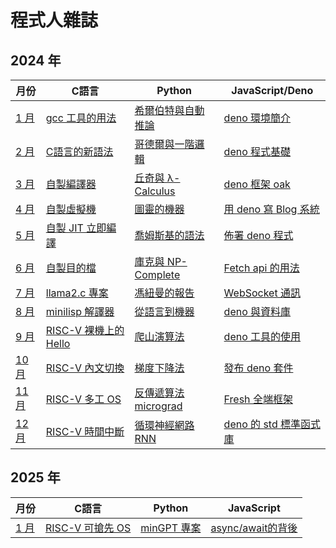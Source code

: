 # 程式人雜誌

## 2024 年

月份                 | C語言 | Python | JavaScript/Deno
---------------------------|------|--------|--------------------------------------
[1 月](2024/01/)   | [gcc 工具的用法](2024/01/c/README.md) | [希爾伯特與自動推論](2024/01/python/README.md) | [deno 環境簡介](2024/01/javascript/README.md)
[2 月](2024/02/)   | [C語言的新語法](2024/02/c/README.md) | [哥德爾與一階邏輯](2024/02/python/README.md) | [deno 程式基礎](2024/02/javascript/README.md)
[3 月](2024/03/)   | [自製編譯器](2024/03/c/README.md) | [丘奇與 λ-Calculus](2024/03/python/README.md) | [deno 框架 oak](2024/03/javascript/README.md)
[4 月](2024/04/)   | [自製虛擬機](2024/04/c/README.md) | [圖靈的機器](2024/04/python/README.md) | [用 deno 寫 Blog 系統](2024/04/javascript/README.md)
[5 月](2024/05/)   | [自製 JIT 立即編譯](2024/05/c/README.md) | [喬姆斯基的語法](2024/05/python/README.md) | [佈署 deno 程式](2024/05/javascript/README.md)
[6 月](2024/06/)   | [自製目的檔](2024/06/c/README.md) | [庫克與 NP-Complete](2024/06/python/README.md) | [Fetch api 的用法](2024/06/javascript/README.md)
[7 月](2024/07/)   | [llama2.c 專案](2024/07/c/README.md) | [馮紐曼的報告](2024/07/python/README.md) | [WebSocket 通訊](2024/07/javascript/README.md)
[8 月](2024/08/)   | [minilisp 解譯器](2024/08/c/README.md) | [從語言到機器](2024/08/python/README.md) | [deno 與資料庫](2024/08/javascript/README.md)
[9 月](2024/09/)   | [RISC-V 裸機上的 Hello](2024/09/c/README.md) | [爬山演算法](2024/09/python/README.md) | [deno 工具的使用](2024/09/javascript/README.md)
[10 月](2024/10/)   | [RISC-V 內文切換](2024/10/c/README.md) | [梯度下降法](2024/10/python/README.md) | [發布 deno 套件](2024/10/javascript/README.md)
[11 月](2024/11/)   | [RISC-V 多工 OS](2024/11/c/README.md) | [反傳遞算法 micrograd](2024/11/python/README.md) | [Fresh 全端框架](2024/11/javascript/README.md)
[12 月](2024/12/)   | [RISC-V 時間中斷](2024/12/c/README.md) | [循環神經網路 RNN](2024/12/python/README.md) | [deno 的 std 標準函式庫](2024/12/javascript/README.md)

## 2025 年

月份                 | C語言 | Python | JavaScript
---------------------------|------|--------|--------------------------------------
[1 月](2024/01/)   | [RISC-V 可搶先 OS](2024/01/c/README.md) | [minGPT 專案](2024/01/python/README.md) | [async/await的背後](2024/01/javascript/README.md)
